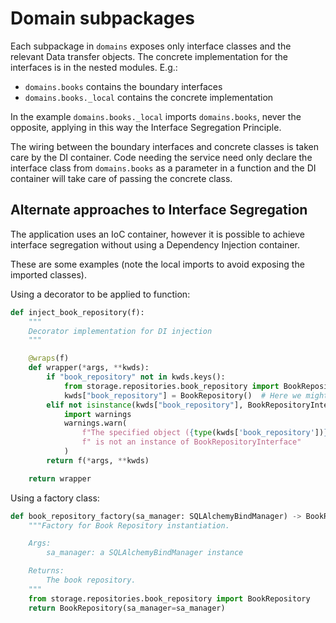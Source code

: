# Domain subpackages

Each subpackage in `domains` exposes only interface classes and the
relevant Data transfer objects. The concrete implementation for the
interfaces is in the nested modules. E.g.:

* `domains.books` contains the boundary interfaces
* `domains.books._local` contains the concrete implementation

In the example `domains.books._local` imports `domains.books`,
never the opposite, applying in this way the Interface
Segregation Principle.

The wiring between the boundary interfaces and concrete classes
is taken care by the DI container. Code needing the service
need only declare the interface class from `domains.books` as
a parameter in a function and the DI container will take care of
passing the concrete class.

## Alternate approaches to Interface Segregation

The application uses an IoC container, however it is possible to 
achieve interface segregation without using a Dependency Injection
container.

These are some examples (note the local imports to avoid exposing the
imported classes).

Using a decorator to be applied to function:

```python
def inject_book_repository(f):
    """
    Decorator implementation for DI injection
    """

    @wraps(f)
    def wrapper(*args, **kwds):
        if "book_repository" not in kwds.keys():
            from storage.repositories.book_repository import BookRepository
            kwds["book_repository"] = BookRepository()  # Here we might have to pass the SQLAlchemy manager
        elif not isinstance(kwds["book_repository"], BookRepositoryInterface):
            import warnings
            warnings.warn(
                f"The specified object ({type(kwds['book_repository'])})"
                f" is not an instance of BookRepositoryInterface"
            )
        return f(*args, **kwds)

    return wrapper
```

Using a factory class:

```python
def book_repository_factory(sa_manager: SQLAlchemyBindManager) -> BookRepositoryInterface:
    """Factory for Book Repository instantiation.

    Args:
        sa_manager: a SQLAlchemyBindManager instance

    Returns:
        The book repository.
    """
    from storage.repositories.book_repository import BookRepository
    return BookRepository(sa_manager=sa_manager)
```
